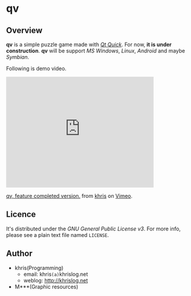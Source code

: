qv
==


Overview
--------

__qv__ is a simple puzzle game made with _[Qt Quick][1]_. For now, __it is under
construction__. __qv__ will be support _MS Windows_, _Linux_, _Android_ and
maybe _Symbian_.

Following is demo video.

<iframe src="http://player.vimeo.com/video/21293454" width="400" 
height="300" frameborder="0"></iframe><p><a 
href="http://vimeo.com/21293454">qv, feature completed version.</a> from 
<a href="http://vimeo.com/user3619634">khris</a> on <a 
href="http://vimeo.com">Vimeo</a>.</p>


Licence
-------

It's distributed under the _GNU General Public License v3_. For more info,
please see a plain text file named `LICENSE`.


Author
------

*   khris(Programming)
    *   email: khris`(a)`khrislog.net
    *   weblog: <http://khrislog.net>
*   M***(Graphic resources)


[1]: http://doc.qt.nokia.com/4.7/qtquick.html
